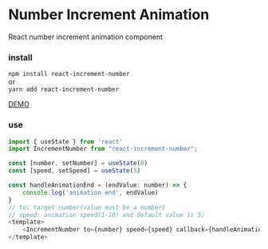 # Number Increment Animation

React number increment animation component

### install
`npm install react-increment-number`  
or  
`yarn add react-increment-number`

[DEMO](https://increment.hi515.cn)
### use
```javascript 
import { useState } from 'react'
import IncrementNumber from "react-increment-number";

const [number, setNumber] = useState(0)
const [speed, setSpeed] = useState(5)

const handleAnimationEnd = (endValue: number) => {
    console.log('animation end', endValue)
}
// to: target number(value must be a number)
// speed: animation speed(1-10) and default value is 5;
<template>
    <IncrementNumber to={number} speed={speed} callback={handleAnimationEnd} />
</template>
```